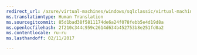 ```yaml
---
redirect_url: /azure/virtual-machines/windows/sqlclassic/virtual-machines-windows-classic-sql-server-premium-storage
ms.translationtype: Human Translation
ms.sourcegitcommit: 85d1bad38f5811174de6a24f078febb5e4d19d8a
ms.openlocfilehash: 2f210c344c959c2614d634b452753b8e251fd0a2
ms.contentlocale: ru-ru
ms.lasthandoff: 02/11/2017

---
```

